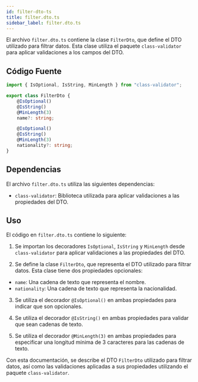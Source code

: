 ```yaml
---
id: filter-dto-ts
title: filter.dto.ts
sidebar_label: filter.dto.ts
---
```


El archivo `filter.dto.ts` contiene la clase `FilterDto`, que define el DTO utilizado para filtrar datos. Esta clase utiliza el paquete `class-validator` para aplicar validaciones a los campos del DTO.

## Código Fuente
```typescript
import { IsOptional, IsString, MinLength } from "class-validator";

export class FilterDto {
	@IsOptional()
	@IsString()
	@MinLength(3)
	name?: string;

	@IsOptional()
	@IsString()
	@MinLength(3)
	nationality?: string;
}
```

## Dependencias
El archivo `filter.dto.ts` utiliza las siguientes dependencias:

- `class-validator`: Biblioteca utilizada para aplicar validaciones a las propiedades del DTO.

## Uso

El código en `filter.dto.ts` contiene lo siguiente:

1. Se importan los decoradores `IsOptional`, `IsString` y `MinLength` desde `class-validator` para aplicar validaciones a las propiedades del DTO.

2. Se define la clase `FilterDto`, que representa el DTO utilizado para filtrar datos. Esta clase tiene dos propiedades opcionales:

- `name`: Una cadena de texto que representa el nombre.
- `nationality`: Una cadena de texto que representa la nacionalidad.

3. Se utiliza el decorador `@IsOptional()` en ambas propiedades para indicar que son opcionales.

4. Se utiliza el decorador `@IsString()` en ambas propiedades para validar que sean cadenas de texto.

5. Se utiliza el decorador `@MinLength(3)` en ambas propiedades para especificar una longitud mínima de 3 caracteres para las cadenas de texto.

Con esta documentación, se describe el DTO `FilterDto` utilizado para filtrar datos, así como las validaciones aplicadas a sus propiedades utilizando el paquete `class-validator`.